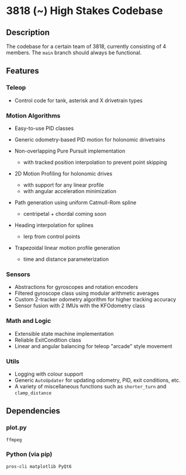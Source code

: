 # 3818 (~) High Stakes Codebase

## Description

The codebase for a certain team of 3818, currently consisting of 4 members. The `main` branch should always be functional.

## Features

### Teleop

- Control code for tank, asterisk and X drivetrain types

### Motion Algorithms

- Easy-to-use PID classes
- Generic odometry-based PID motion for holonomic drivetrains
- Non-overlapping Pure Pursuit implementation
  - with tracked position interpolation to prevent point skipping
- 2D Motion Profiling for holonomic drives
  - with support for any linear profile
  - with angular acceleration minimization

- Path generation using uniform Catmull-Rom spline
  - centripetal + chordal coming soon
- Heading interpolation for splines
  - lerp from control points
- Trapezoidal linear motion profile generation
  - time and distance parameterization

### Sensors

- Abstractions for gyroscopes and rotation encoders
- Filtered gyroscope class using modular arithmetic averages
- Custom 2-tracker odometry algorithm for higher tracking accuracy
- Sensor fusion with 2 IMUs with the KFOdometry class

### Math and Logic

- Extensible state machine implementation
- Reliable ExitCondition class
- Linear and angular balancing for teleop "arcade" style movement

### Utils

- Logging with colour support
- Generic `AutoUpdater` for updating odometry, PID, exit conditions, etc.
- A variety of miscellaneous functions such as `shorter_turn` and `clamp_distance`

## Dependencies

### plot.py

`ffmpeg`

### Python (via pip)

`pros-cli matplotlib PyQt6`
